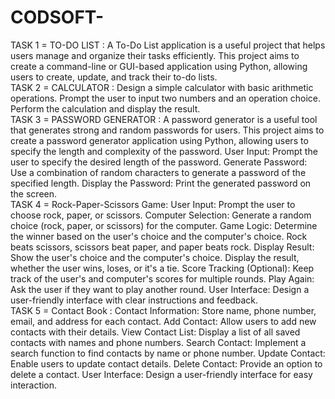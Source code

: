 # CODSOFT-
TASK 1 = TO-DO LIST : A To-Do List application is a useful project that helps users manage and organize their tasks efficiently. This project aims to create a command-line or GUI-based application using Python, allowing users to create, update, and track their to-do lists.                                       
TASK 2 = CALCULATOR : Design a simple calculator with basic arithmetic operations. Prompt the user to input two numbers and an operation choice. Perform the calculation and display the result.                                                                                                                      
TASK 3 = PASSWORD GENERATOR : A password generator is a useful tool that generates strong and random passwords for users. This project aims to create a password generator application using Python, allowing users to specify the length and complexity of the password. User Input: Prompt the user to specify the desired length of the password. Generate Password: Use a combination of random characters to generate a password of the specified length. Display the Password: Print the generated password on the screen.                                                                                                 
TASK 4 = Rock-Paper-Scissors Game: User Input: Prompt the user to choose rock, paper, or scissors. Computer Selection: Generate a random choice (rock, paper, or scissors) for the computer. Game Logic: Determine the winner based on the user's choice and the computer's choice. Rock beats scissors, scissors beat paper, and paper beats rock. Display Result: Show the user's choice and the computer's choice. Display the result, whether the user wins, loses, or it's a tie. Score Tracking (Optional): Keep track of the user's and computer's scores for multiple rounds. Play Again: Ask the user if they want to play another round. User Interface: Design a user-friendly interface with clear instructions and feedback.                                        
TASK 5 = Contact Book : Contact Information: Store name, phone number, email, and address for each contact. Add Contact: Allow users to add new contacts with their details. View Contact List: Display a list of all saved contacts with names and phone numbers. Search Contact: Implement a search function to find contacts by name or phone number. Update Contact: Enable users to update contact details. Delete Contact: Provide an option to delete a contact. User Interface: Design a user-friendly interface for easy interaction.                                                                                                   

